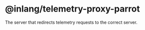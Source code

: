 # @inlang/telemetry-proxy-parrot

The server that redirects telemetry requests to the correct server.
